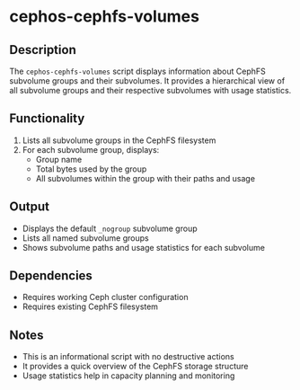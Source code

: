 # cephos-cephfs-volumes

## Description
The `cephos-cephfs-volumes` script displays information about CephFS subvolume groups and their subvolumes. It provides a hierarchical view of all subvolume groups and their respective subvolumes with usage statistics.

## Functionality
1. Lists all subvolume groups in the CephFS filesystem
1. For each subvolume group, displays:
   - Group name
   - Total bytes used by the group
   - All subvolumes within the group with their paths and usage

## Output
- Displays the default `_nogroup` subvolume group
- Lists all named subvolume groups
- Shows subvolume paths and usage statistics for each subvolume

## Dependencies
- Requires working Ceph cluster configuration
- Requires existing CephFS filesystem

## Notes
- This is an informational script with no destructive actions
- It provides a quick overview of the CephFS storage structure
- Usage statistics help in capacity planning and monitoring

